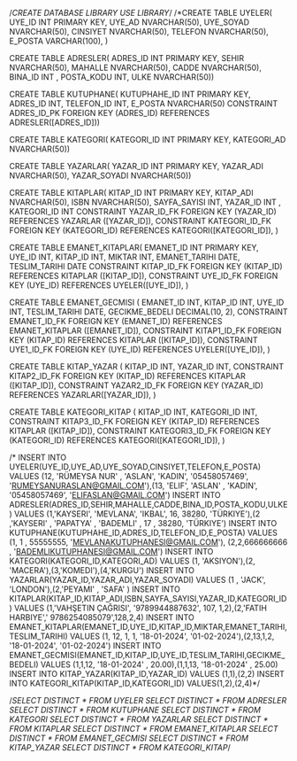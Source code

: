 /*CREATE DATABASE LIBRARY
USE LIBRARY*/
/*CREATE TABLE UYELER(
UYE_ID INT PRIMARY KEY,
UYE_AD NVARCHAR(50),
UYE_SOYAD NVARCHAR(50),
CINSIYET NVARCHAR(50),
TELEFON NVARCHAR(50),
E_POSTA VARCHAR(100),
)


CREATE TABLE ADRESLER(
ADRES_ID INT PRIMARY KEY,
SEHIR NVARCHAR(50),
MAHALLE NVARCHAR(50),
CADDE NVARCHAR(50),
BINA_ID INT ,
POSTA_KODU INT,
ULKE NVARCHAR(50))


CREATE TABLE KUTUPHANE(
KUTUPHAHE_ID INT PRIMARY KEY,
ADRES_ID INT,
TELEFON_ID INT,
E_POSTA NVARCHAR(50)
CONSTRAINT ADRES_ID_PK FOREIGN KEY (ADRES_ID) REFERENCES ADRESLER([ADRES_ID]))


CREATE TABLE KATEGORI(
KATEGORI_ID INT PRIMARY KEY,
KATEGORI_AD NVARCHAR(50))


CREATE TABLE YAZARLAR(
YAZAR_ID INT PRIMARY KEY,
YAZAR_ADI NVARCHAR(50),
YAZAR_SOYADI NVARCHAR(50))


CREATE TABLE KITAPLAR(
KITAP_ID INT PRIMARY KEY,
KITAP_ADI NVARCHAR(50),
ISBN NVARCHAR(50),
SAYFA_SAYISI INT,
YAZAR_ID INT ,
KATEGORI_ID INT 
CONSTRAINT YAZAR_ID_FK FOREIGN KEY (YAZAR_ID) REFERENCES YAZARLAR ([YAZAR_ID]),
CONSTRAINT KATEGORI_ID_FK FOREIGN KEY (KATEGORI_ID) REFERENCES KATEGORI([KATEGORI_ID]),
)


CREATE TABLE EMANET_KITAPLAR(
EMANET_ID INT PRIMARY KEY,
UYE_ID INT,
KITAP_ID INT,
MIKTAR INT,
EMANET_TARIHI DATE,
TESLIM_TARIHI DATE
CONSTRAINT KITAP_ID_FK FOREIGN KEY (KITAP_ID) REFERENCES KITAPLAR ([KITAP_ID]),
CONSTRAINT UYE_ID_FK FOREIGN KEY (UYE_ID) REFERENCES UYELER([UYE_ID]),
)


CREATE TABLE EMANET_GECMISI (
    EMANET_ID INT,
    KITAP_ID INT,
    UYE_ID INT,
    TESLIM_TARIHI DATE,
    GECIKME_BEDELI DECIMAL(10, 2),
    CONSTRAINT EMANET_ID_FK FOREIGN KEY (EMANET_ID) REFERENCES EMANET_KITAPLAR ([EMANET_ID]),
    CONSTRAINT KITAP1_ID_FK FOREIGN KEY (KITAP_ID) REFERENCES KITAPLAR ([KITAP_ID]),
    CONSTRAINT UYE1_ID_FK FOREIGN KEY (UYE_ID) REFERENCES UYELER([UYE_ID]),
)


CREATE TABLE KITAP_YAZAR (
    KITAP_ID INT,
    YAZAR_ID INT,
    CONSTRAINT KITAP2_ID_FK FOREIGN KEY (KITAP_ID) REFERENCES KITAPLAR ([KITAP_ID]),
    CONSTRAINT YAZAR2_ID_FK FOREIGN KEY (YAZAR_ID) REFERENCES YAZARLAR([YAZAR_ID]),
)


CREATE TABLE KATEGORI_KITAP (
    KITAP_ID INT,
    KATEGORI_ID INT,
    CONSTRAINT KITAP3_ID_FK FOREIGN KEY (KITAP_ID) REFERENCES KITAPLAR ([KITAP_ID]),
    CONSTRAINT KATEGORI3_ID_FK FOREIGN KEY (KATEGORI_ID) REFERENCES KATEGORI([KATEGORI_ID]),
)


/*
INSERT INTO UYELER(UYE_ID,UYE_AD,UYE_SOYAD,CINSIYET,TELEFON,E_POSTA) VALUES (12, 'RÜMEYSA NUR' , 'ASLAN', 'KADIN', '05458057469', 'RUMEYSANURASLAN@GMAIL.COM'),(13, 'ELIF', 'ASLAN' , 'KADIN', '05458057469', 'ELIFASLAN@GMAIL.COM')
INSERT INTO ADRESLER(ADRES_ID,SEHIR,MAHALLE,CADDE,BINA_ID,POSTA_KODU,ULKE) VALUES (1,'KAYSERI', 'MEVLANA', 'IKBAL', 16, 38280, 'TÜRKIYE'),(2 ,'KAYSERI' , 'PAPATYA' , 'BADEMLI' , 17 , 38280, 'TÜRKIYE')
INSERT INTO KUTUPHANE(KUTUPHAHE_ID,ADRES_ID,TELEFON_ID,E_POSTA) VALUES (1, 1 , 55555555, 'MEVLANAKUTUPHANESI@GMAIL.COM'), (2,2,666666666 , 'BADEMLIKUTUPHANESI@GMAIL.COM')
INSERT INTO KATEGORI(KATEGORI_ID,KATEGORI_AD) VALUES (1, 'AKSIYON'),(2, 'MACERA'),(3,'KOMEDI'),(4,'KURGU')
INSERT INTO YAZARLAR(YAZAR_ID,YAZAR_ADI,YAZAR_SOYADI) VALUES (1 , 'JACK', 'LONDON'),(2,'PEYAMI' , 'SAFA' )
INSERT INTO KITAPLAR(KITAP_ID,KITAP_ADI,ISBN,SAYFA_SAYISI,YAZAR_ID,KATEGORI_ID) VALUES (1,'VAHŞETIN ÇAĞRISI', '9789944887632', 107, 1,2),(2,'FATIH HARBIYE',' 9786254085079',128,2,4)
INSERT INTO EMANET_KITAPLAR(EMANET_ID,UYE_ID,KITAP_ID,MIKTAR,EMANET_TARIHI,TESLIM_TARIHI) VALUES (1, 12, 1, 1, '18-01-2024', '01-02-2024'),(2,13,1,2, '18-01-2024', '01-02-2024')
INSERT INTO EMANET_GECMISI(EMANET_ID,KITAP_ID,UYE_ID,TESLIM_TARIHI,GECIKME_BEDELI) VALUES (1,1,12, '18-01-2024' , 20.00),(1,1,13, '18-01-2024' , 25.00)
INSERT INTO KITAP_YAZAR(KITAP_ID,YAZAR_ID) VALUES (1,1),(2,2)
INSERT INTO KATEGORI_KITAP(KITAP_ID,KATEGORI_ID) VALUES(1,2),(2,4)*/


/*SELECT DISTINCT * FROM UYELER
SELECT DISTINCT * FROM ADRESLER
SELECT DISTINCT * FROM KUTUPHANE
SELECT DISTINCT * FROM KATEGORI
SELECT DISTINCT * FROM YAZARLAR
SELECT DISTINCT * FROM KITAPLAR
SELECT DISTINCT * FROM EMANET_KITAPLAR
SELECT DISTINCT * FROM EMANET_GECMISI
SELECT DISTINCT * FROM KITAP_YAZAR
SELECT DISTINCT * FROM KATEGORI_KITAP*/
